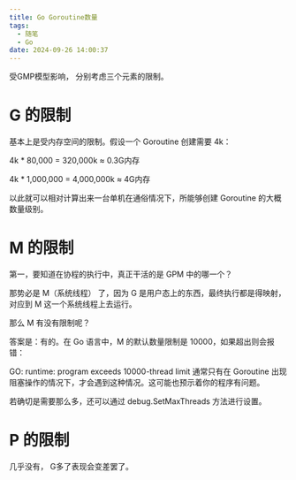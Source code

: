 ```yaml
---
title: Go Goroutine数量
tags:
  - 随笔
  - Go
date: 2024-09-26 14:00:37
---
```

受GMP模型影响， 分别考虑三个元素的限制。


# G 的限制
基本上是受内存空间的限制。假设一个 Goroutine 创建需要 4k：

4k * 80,000 = 320,000k ≈ 0.3G内存

4k * 1,000,000 = 4,000,000k ≈ 4G内存

以此就可以相对计算出来一台单机在通俗情况下，所能够创建 Goroutine 的大概数量级别。


# M 的限制
第一，要知道在协程的执行中，真正干活的是 GPM 中的哪一个？

那势必是 M（系统线程） 了，因为 G 是用户态上的东西，最终执行都是得映射，对应到 M 这一个系统线程上去运行。

那么 M 有没有限制呢？

答案是：有的。在 Go 语言中，M 的默认数量限制是 10000，如果超出则会报错：

GO: runtime: program exceeds 10000-thread limit
通常只有在 Goroutine 出现阻塞操作的情况下，才会遇到这种情况。这可能也预示着你的程序有问题。

若确切是需要那么多，还可以通过 debug.SetMaxThreads 方法进行设置。

# P 的限制
几乎没有， G多了表现会变差罢了。